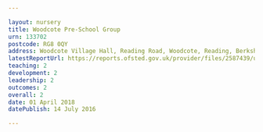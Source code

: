 ```yaml
---

layout: nursery
title: Woodcote Pre-School Group
urn: 133702
postcode: RG8 0QY
address: Woodcote Village Hall, Reading Road, Woodcote, Reading, Berkshire, RG8 0QY
latestReportUrl: https://reports.ofsted.gov.uk/provider/files/2587439/urn/133702.pdf
teaching: 2
development: 2
leadership: 2
outcomes: 2
overall: 2
date: 01 April 2018 
datePublish: 14 July 2016

---
```

